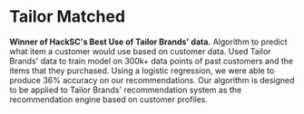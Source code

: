 # Tailor Matched
**Winner of HackSC's Best Use of Tailor Brands' data.** Algorithm to predict what item a customer would use based on customer data. 
Used Tailor Brands' data to train model on 300k+ data points of past customers and the items that they purchased. Using a logistic 
regression, we were able to produce 36% accuracy on our recommendations. Our algorithm is designed to be applied to Tailor Brands' 
recommendation system as the recommendation engine based on customer profiles. 

